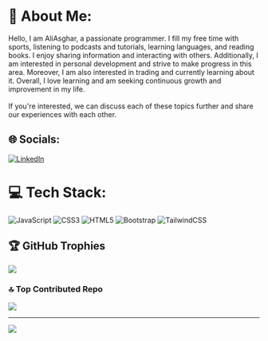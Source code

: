 # 💫 About Me:
Hello, I am AliAsghar, a passionate programmer. I fill my free time with sports, listening to podcasts and tutorials, learning languages, and reading books. I enjoy sharing information and interacting with others. Additionally, I am interested in personal development and strive to make progress in this area. Moreover, I am also interested in trading and currently learning about it. Overall, I love learning and am seeking continuous growth and improvement in my life.<br><br>If you're interested, we can discuss each of these topics further and share our experiences with each other.


## 🌐 Socials:
[![LinkedIn](https://img.shields.io/badge/LinkedIn-%230077B5.svg?logo=linkedin&logoColor=white)](https://linkedin.com/in/www.linkedin.com/in/⚡🚀-aliasghar-ariahimehr-2b4733262) 

# 💻 Tech Stack:
![JavaScript](https://img.shields.io/badge/javascript-%23323330.svg?style=for-the-badge&logo=javascript&logoColor=%23F7DF1E) ![CSS3](https://img.shields.io/badge/css3-%231572B6.svg?style=for-the-badge&logo=css3&logoColor=white) ![HTML5](https://img.shields.io/badge/html5-%23E34F26.svg?style=for-the-badge&logo=html5&logoColor=white) ![Bootstrap](https://img.shields.io/badge/bootstrap-%238511FA.svg?style=for-the-badge&logo=bootstrap&logoColor=white) ![TailwindCSS](https://img.shields.io/badge/tailwindcss-%2338B2AC.svg?style=for-the-badge&logo=tailwind-css&logoColor=white)

## 🏆 GitHub Trophies
![](https://github-profile-trophy.vercel.app/?username=alia3g8ar&theme=radical&no-frame=false&no-bg=true&margin-w=4)

### 🔝 Top Contributed Repo
![](https://github-contributor-stats.vercel.app/api?username=alia3g8ar&limit=5&theme=dark&combine_all_yearly_contributions=true)


---
[![](https://visitcount.itsvg.in/api?id=alia3g8ar&icon=0&color=0)](https://visitcount.itsvg.in)

<!-- Proudly created with GPRM ( https://gprm.itsvg.in ) -->
